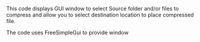 This code displays GUI window to select Source folder and/or files to compress
and allow you to select destination location to place compressed file.

The code uses FreeSimpleGui to provide window
